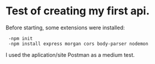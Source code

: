 # Test of creating my first api.

Before starting, some extensions were installed:
  
  	 -npm init
	 -npm install express morgan cors body-parser nodemon
  
  I used the aplication/site Postman as a medium test.
 
